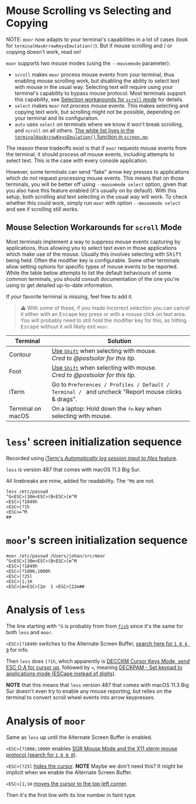 # Mouse Scrolling vs Selecting and Copying

NOTE: `moor` now adapts to your terminal's capabilities in a lot of cases (look
for `terminalHasArrowKeysEmulation()`). But if mouse scrolling and / or copying
doesn't work, read on!

`moor` supports two mouse modes (using the `--mousemode` parameter):

- `scroll` makes `moor` process mouse events from your terminal, thus enabling mouse scrolling work,
but disabling the ability to select text with mouse in the usual way. Selecting text will require using your terminal's capability to bypass mouse protocol.
Most terminals support this capability, see [Selection workarounds for `scroll` mode](#mouse-selection-workarounds-for-scroll-mode) for details.
- `select` makes `moor` not process mouse events. This makes selecting and copying text work, but scrolling might not be possible, depending on your terminal and its configuration.
- `auto` uses `select` on terminals where we know it won't break scrolling, and
  `scroll` on all others. [The white list lives in the
  `terminalHasArrowKeysEmulation()` function in
  `screen.go`](https://github.com/walles/moor/blob/master/twin/screen.go).

The reason these tradeoffs exist is that if `moor` requests mouse events from the terminal,
it should process _all_ mouse events, including attempts to select text. This is the case with every console application.

However, some terminals can send "fake" arrow key presses to applications which _do not_ request processing mouse events.
This means that on those terminals, you will be better off using `--mousemode select` option, given that you also have this feature enabled (it's usually on by default).
With this setup, both scrolling and text selecting in the usual way will work.
To check whether this could work, simply run `moor` with option `--mousemode select` and see if scrolling still works.

## Mouse Selection Workarounds for `scroll` Mode

Most terminals implement a way to suppress mouse events capturing by applications, thus allowing you to select text even in
those applications which make use of the mouse. Usually this involves selecting with <kbd>Shift</kbd> being held. Often the
modifier key is configurable. Some other terminals allow setting options for specific types of mouse events to be reported.
While the table below attempts to list the default behaviours of some common terminals, you should consult
documentation of the one you're using to get detailed up-to-date information.

If your favorite terminal is missing, feel free to add it.

> :warning: With some of these, if you made incorrect selection you can cancel it either with an <kbd>Escape</kbd> key press or with a mouse
> click on text area. You will probably need to still hold the modifier key for this, as hitting <kbd>Escape</kbd> without it will likely exit `moor`.

| Terminal | Solution |
| -------- | -------- |
| Contour | [Use <kbd>Shift</kbd>](https://github.com/contour-terminal/contour/blob/cf434eaae4b428228413039624231ad0a4e6839b/docs/configuration/advanced/mouse.md) when selecting with mouse.<br>*Cred to @postsolar for this tip.* |
| Foot | [Use <kbd>Shift</kbd>](https://codeberg.org/dnkl/foot/wiki#i-can-t-use-the-mouse-to-select-text) when selecting with mouse.<br>*Cred to @postsolar for this tip.* |
| iTerm | Go to `Preferences / Profiles / Default / Terminal / ` and uncheck "Report mouse clicks & drags". |
| Terminal on macOS | On a laptop: Hold down the <kbd>fn</kbd> key when selecting with mouse. |

# `less`' screen initialization sequence

Recorded using [iTerm's _Automatically log session input to files_ feature](https://iterm2.com/documentation-preferences-profiles-session.html).

`less` is version 487 that comes with macOS 11.3 Big Sur.

All linebreaks are mine, added for readability. The `^M`s are not.

```
less /etc/passwd
^G<ESC>[30m<ESC>(B<ESC>[m^M
<ESC>[?1049h
<ESC>[?1h
<ESC>=^M
##
```

# `moor`'s screen initialization sequence

```
moor /etc/passwd /Users/johan/src/moor
^G<ESC>[30m<ESC>(B<ESC>[m^M
<ESC>[?1049h
<ESC>[?1006;1000h
<ESC>[?25l
<ESC>[1;1H
<ESC>[m<ESC>[2m  1 <ESC>[22m##
```

# Analysis of `less`

The line starting with `^G` is probably from from [`fish`](https://fishshell.com/) since it's the same for both `less` and `moor`.

`<ESC>[?1049h` switches to the Alternate Screen Buffer, [search here for `1 0 4 9`](https://invisible-island.net/xterm/ctlseqs/ctlseqs.html#h2-The-Alternate-Screen-Buffer) for info.

Then `less` does `[?1h`, which apparently is [DECCKM Cursor Keys Mode, send ESC O A for cursor up](https://www.real-world-systems.com/docs/ANSIcode.html), followed by `=`, meaning [DECKPAM - Set keypad to applications mode (ESCape instead of digits)](https://www.real-world-systems.com/docs/ANSIcode.html).

**NOTE** that this means that `less` version 487 that comes with macOS 11.3 Big Sur doesn't even try to enable any mouse reporting, but relies on the terminal to convert scroll wheel events into arrow keypresses.

# Analysis of `moor`

Same as `less` up until the Alternate Screen Buffer is enabled.

`<ESC>[?1006;1000h` enables [SGR Mouse Mode and the X11 xterm mouse protocol (search for `1 0 0 0`)](https://invisible-island.net/xterm/ctlseqs/ctlseqs.html).

`<ESC>[?25l` [hides the cursor](https://invisible-island.net/xterm/ctlseqs/ctlseqs.html). **NOTE** Maybe we don't need this? It might be implicit when we enable the Alternate Screen Buffer.

`<ESC>[1;1H` [moves the cursor to the top left corner](<https://en.wikipedia.org/wiki/ANSI_escape_code#CSI_(Control_Sequence_Introducer)_sequences>).

Then it's the first line with its line number in faint type.
